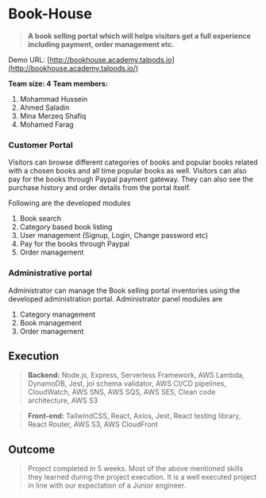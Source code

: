 # Book-House

> **A book selling portal which will helps visitors get a full experience including payment, order management etc.**
> 

Demo URL: [http://bookhouse.academy.talpods.io](http://bookhouse.academy.talpods.io/)

**Team size: 4**
**Team members:**

1. Mohammad Hussein
2. Ahmed Saladin
3. Mina Merzeq Shafiq
4. Mohamed Farag

### Customer Portal

Visitors can browse different categories of books and popular books related with a chosen books and all time popular books as well. Visitors can also pay for the books through Paypal payment gateway. They can also see the purchase history and order details from the portal itself.

Following are the developed modules

1. Book search
2. Category based book listing
3. User management (Signup, Login, Change password etc)
4. Pay for the books through Paypal
5. Order management

### Administrative portal

Administrator can manage the Book selling portal inventories using the developed administration portal.  Administrator panel modules are

1. Category management 
2. Book management
3. Order management

## Execution

> **Backend:**
Node.js, Express, Serverless Framework, AWS Lambda, DynamoDB, Jest, joi schema validator, AWS CI/CD pipelines, CloudWatch, AWS SNS, AWS SQS, AWS SES, Clean code architecture, AWS S3
> 

> **Front-end:**
TailwindCSS, React, Axios,  Jest, React testing library, React Router, AWS S3, AWS CloudFront
> 

## Outcome

> Project completed in 5 weeks. Most of the above mentioned skills they learned during the project execution. It is a well executed project in line with our expectation of a Junior engineer.
>